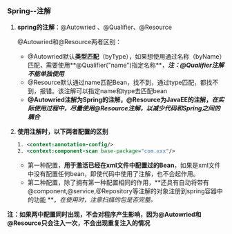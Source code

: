 ### Spring--注解



1. **spring的注解**：@Autowried 、@Qualifier、@Resource

   @Autowried和@Resource两者区别：

   - @Autowried默认**类型匹配**（byType），如果想使用通过名称（byName）匹配，需要使用**@Qualifier("name")指定名称**，***注：@Qualifier注解不能单独使用***
   - @Resource默认通过name匹配Bean，找不到，通过type匹配，都找不到，报错。该注解可以指定name和type去匹配bean
   - **@Autowried注解为Spring的注解，@Resource为JavaEE的注解，*在实际使用过程中，尽量使用@Resource注解，以减少代码和Spring之间的耦合***

2. **使用注解时，以下两者配置的区别**

   [CSDN解析两者的区别]: https://www.cnblogs.com/leiOOlei/p/3713989.html

   

   ```xml
   1. <context:annotation-config/>
   2. <context:component-scan base-package="com.xxx"/>
   ```

   - 第一种配置，**用于激活已经在xml文件中配置过的Bean**，如果是xml文件中没有配置任何bean，即使代码中使用了注解，也不会起作用。
   - 第二种配置，除了拥有第一种配置相同的作用，**还具有自动将带有@component,@service,@Repository等注解的对象注册到spring容器中的功能 **，*在使用时，注意扫描的包是否完整。*

**注：如果两中配置同时出现，不会对程序产生影响，因为@Autowried和@Resource只会注入一次，不会出现重复注入的情况**

